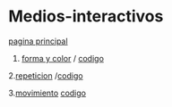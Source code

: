 # Medios-interactivos
[pagina principal](https://majoneira13.github.io/Medios-interactivos/)
1. [forma y color](https://majoneira13.github.io/Medios-interactivos/01/) / [codigo](https://github.com/majoneira13/Medios-interactivos/blob/master/01/sketch.js)

2.[repeticion](https://majoneira13.github.io/Medios-interactivos/02) /[codigo](https://github.com/majoneira13/Medios-interactivos/blob/master/02/sketch.js)

3.[movimiento](https://majoneira13.github.io/Medios-interactivos/03/) [codigo](https://github.com/majoneira13/Medios-interactivos/blob/master/03/sketch.js)

